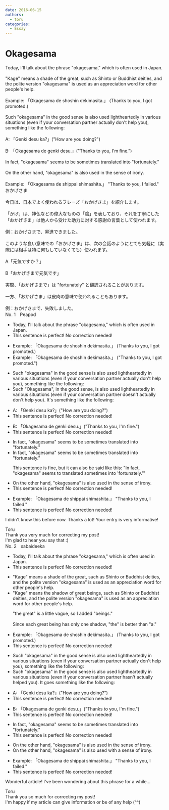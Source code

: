 ```yaml
---
date: 2016-06-15
authors:
  - toru
categories:
  - Essay
---
```


<h1 id="subject_show">Okagesama</h1>
<div class="date" hidden>Jun 15, 2016 12:40</div>
<div id="post"><div id="body_show_ori">
Today, I'll talk about the phrase "okagesama," which is often used in Japan.<br/><br/>"Kage" means a shade of the great, such as Shinto or Buddhist deities, and the polite version "okagesama" is used as an appreciation word for other people's help.<br/><br/>Example: 「Okagesama de shoshin dekimasita.」 (Thanks to you, I got promoted.)<br/><br/>Such "okagesama" in the good sense is also used lightheartedly in various situations (even if your conversation partner actually don't help you), something like the following:<br/><br/>A: 「Genki desu ka?」("How are you doing?")<br/><br/>B: 「Okagesama de genki desu.」("Thanks to you, I'm fine.")<br/><br/>In fact, "okagesama" seems to be sometimes translated into "fortunately."<br/><br/>On the other hand, "okagesama" is also used in the sense of irony.<br/><br/>Example: 「Okagesama de shippai shimashita.」 "Thanks to you, I failed."
</div></div>

<!-- more -->

<div id="post_ja"><div id="body_show_mo">
おかげさま<br/><br/>今日は、日本でよく使われるフレーズ「おかげさま」を紹介します。<br/><br/>「かげ」は、神仏などの偉大なものの「陰」を表しており、それを丁寧にした「おかげさま」は他人から受けた助力に対する感謝の言葉として使われます。<br/><br/>例：おかげさまで、昇進できました。<br/><br/>このような良い意味での「おかげさま」は、次の会話のようにとても気軽に（実際には相手は特に何もしていなくても）使われます。<br/><br/>A「元気ですか？」<br/><br/>B「おかげさまで元気です」<br/><br/>実際、「おかげさまで」は "fortunately" と翻訳されることがあります。<br/><br/>一方、「おかげさま」は皮肉の意味で使われることもあります。<br/><br/>例：おかげさまで、失敗しました。
</div></div>
<div id="block"><div class="first_name"> No. 1　<span class="just_name">Peapod</span></div><div id="block2">
<ul class="correction_field">
<li class="incorrect">Today, I'll talk about the phrase "okagesama," which is often used in Japan.</li>
<li class="corrected perfect">This sentence is perfect! No correction needed!</li>
</ul>
<ul class="correction_field">
<li class="incorrect">Example: 「Okagesama de shoshin dekimasita.」 (Thanks to you, I got promoted.)</li>
<li class="corrected correct">
Example: 「Okagesama de shoshin dekimasita.」 (<span class="f_red">"</span>Thanks to you, I got promoted.<span class="f_red">"</span>)
</li>
</ul>
<ul class="correction_field">
<li class="incorrect">Such "okagesama" in the good sense is also used lightheartedly in various situations (even if your conversation partner actually don't help you), something like the following:</li>
<li class="corrected correct">
<span class="sline">Such</span> "<span class="f_blue">O</span>kagesama"<span class="f_red">,</span> in the good sense<span class="f_red">,</span> is also used lightheartedly in various situations (even if your conversation partner <span class="f_blue">doesn't</span> actually <span class="sline">don't</span> help you)<span class="f_red">. </span><span class="f_blue">It's </span>something like the following:
</li>
</ul>
<ul class="correction_field">
<li class="incorrect">A: 「Genki desu ka?」("How are you doing?")</li>
<li class="corrected perfect">This sentence is perfect! No correction needed!</li>
</ul>
<ul class="correction_field">
<li class="incorrect">B: 「Okagesama de genki desu.」("Thanks to you, I'm fine.")</li>
<li class="corrected perfect">This sentence is perfect! No correction needed!</li>
</ul>
<ul class="correction_field">
<li class="incorrect">In fact, "okagesama" seems to be sometimes translated into "fortunately."</li>
<li class="corrected correct">
In fact, "okagesama" seems to be sometimes translated into "fortunately."
<p class="correction_comment">This sentence is fine, but it can also be said like this: "In fact, "okagesama" seems to translated sometimes into 'fortunately.'"</p>
</li>
</ul>
<ul class="correction_field">
<li class="incorrect">On the other hand, "okagesama" is also used in the sense of irony.</li>
<li class="corrected perfect">This sentence is perfect! No correction needed!</li>
</ul>
<ul class="correction_field">
<li class="incorrect">Example: 「Okagesama de shippai shimashita.」 "Thanks to you, I failed."</li>
<li class="corrected perfect">This sentence is perfect! No correction needed!</li>
</ul>
<p class="comment_small">
 I didn't know this before now. Thanks a lot! Your entry is very informative!
</p>

</div><div class="name"><span class="just_name">Toru</span><br>
Thank you very much for correcting my post!<br/>I'm glad to hear you say that :)
</div>
</div>
<div id="block"><div class="first_name"> No. 2　<span class="just_name">sabaideeka</span></div><div id="block2">
<ul class="correction_field">
<li class="incorrect">Today, I'll talk about the phrase "okagesama," which is often used in Japan.</li>
<li class="corrected perfect">This sentence is perfect! No correction needed!</li>
</ul>
<ul class="correction_field">
<li class="incorrect">"Kage" means a shade of the great, such as Shinto or Buddhist deities, and the polite version "okagesama" is used as an appreciation word for other people's help.</li>
<li class="corrected correct">
"Kage" means <span class="f_bold">the shadow of great beings</span>, such as Shinto or Buddhist deities, and the polite version "okagesama" is used as an appreciation word for other people's help.
<p class="correction_comment">"the great" is a little vague, so I added "beings."<br/><br/>Since each great being has only one shadow, "the" is better than "a."</p>
</li>
</ul>
<ul class="correction_field">
<li class="incorrect">Example: 「Okagesama de shoshin dekimasita.」 (Thanks to you, I got promoted.)</li>
<li class="corrected perfect">This sentence is perfect! No correction needed!</li>
</ul>
<ul class="correction_field">
<li class="incorrect">Such "okagesama" in the good sense is also used lightheartedly in various situations (even if your conversation partner actually don't help you), something like the following:</li>
<li class="corrected correct">
Such "okagesama" in the good sense is also used lightheartedly in various situations (even if your conversation partner <span class="f_bold">hasn't actually helped </span>you).<span class="f_bold"> It goes</span> something like the following:
</li>
</ul>
<ul class="correction_field">
<li class="incorrect">A: 「Genki desu ka?」("How are you doing?")</li>
<li class="corrected perfect">This sentence is perfect! No correction needed!</li>
</ul>
<ul class="correction_field">
<li class="incorrect">B: 「Okagesama de genki desu.」("Thanks to you, I'm fine.")</li>
<li class="corrected perfect">This sentence is perfect! No correction needed!</li>
</ul>
<ul class="correction_field">
<li class="incorrect">In fact, "okagesama" seems to be sometimes translated into "fortunately."</li>
<li class="corrected perfect">This sentence is perfect! No correction needed!</li>
</ul>
<ul class="correction_field">
<li class="incorrect">On the other hand, "okagesama" is also used in the sense of irony.</li>
<li class="corrected correct">
On the other hand, "okagesama" is also used <span class="f_bold">with a</span> sense of irony.
</li>
</ul>
<ul class="correction_field">
<li class="incorrect">Example: 「Okagesama de shippai shimashita.」 "Thanks to you, I failed."</li>
<li class="corrected perfect">This sentence is perfect! No correction needed!</li>
</ul>
<p class="comment_small">
 Wonderful article! I've been wondering about this phrase for a while...
</p>

</div><div class="name"><span class="just_name">Toru</span><br>
Thank you so much for correcting my post!<br/>I'm happy if my article can give information or be of any help (^^)
</div>
</div>
